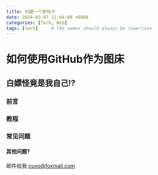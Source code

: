 ```yaml
---
title: 创建一个新帖子
date: 2024-03-07 11:04:00 +0800
categories: [Tech, Web]
tags: [tech]     # TAG names should always be lowercase
---
```

# 如何使用GitHub作为图床
## 白嫖怪竟是我自己!?
### 前言
### 教程
### 常见问题

#### 其他问题?
邮件给我 cuvo@foxmail.com
